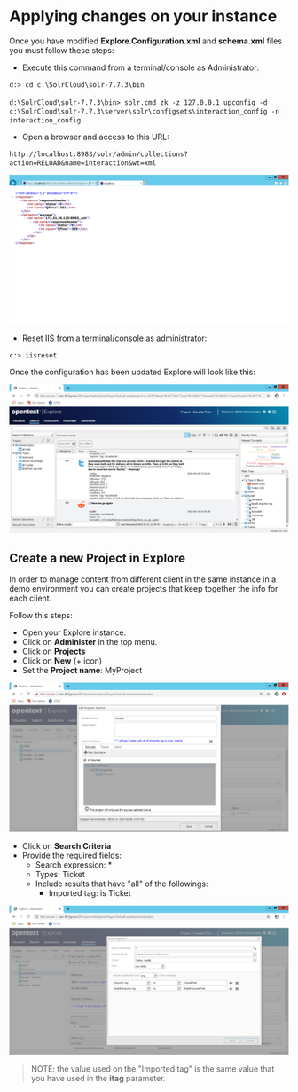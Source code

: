 # Applying changes on your instance

Once you have modified **Explore.Configuration.xml** and **schema.xml** files you must follow these steps:

 - Execute this command from a terminal/console as Administrator:

```
d:> cd c:\SolrCloud\solr-7.7.3\bin

d:\SolrCloud\solr-7.7.3\bin> solr.cmd zk -z 127.0.0.1 upconfig -d c:\SolrCloud\solr-7.7.3\server\solr\configsets\interaction_config -n interaction_config 
```

- Open a browser and access to this URL: 

```
http://localhost:8983/solr/admin/collections?action=RELOAD&name=interaction&wt=xml
```

![Solr configuration reload](../img/solr-config-reload.png  "Solr configuration reload")
		
- Reset IIS from a terminal/console as administrator:

```
c:> iisreset
```

Once the configuration has been updated Explore will look like this:

![Explore Doc types and extra fields in group](../img/explore-doc-types-and-extra-fields-in-group.png "Explore Doc types and extra fields in group")

## Create a new Project in Explore

In order to manage content from different client in the same instance in a demo environment you can create projects that keep together the info for each client. 

Follow this steps:

 - Open your Explore instance.
 - Click on **Administer** in the top menu.
 - Click on **Projects**
 - Click on **New** (+ icon)
 - Set the **Project name**: MyProject
 
 ![Explore New Project](../img/explore-new-project.png "Explore New Project")
 
 - Click on **Search Criteria**
 - Provide the required fields:
    - Search expression: *
    - Types:  Ticket
    - Include results that have "all" of the followings:
       - Imported tag: is Ticket 
 
 ![Explore Select criteria on Project](../img/explore-project-filter.png "Explore Select criteria on Project")
 
> NOTE: the value used on the "Imported tag" is the same value that you have used in the **itag** parameter.
